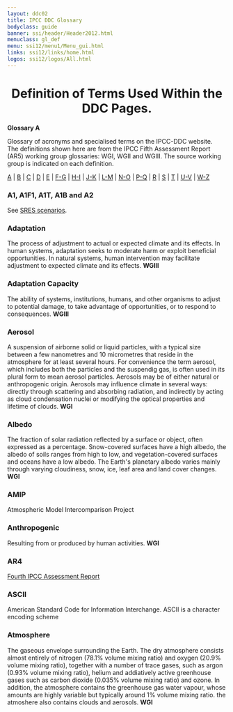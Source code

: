 ```yaml
---
layout: ddc02
title: IPCC DDC Glossary
bodyclass: guide
banner: ssi/header/Header2012.html
menuclass: gl_def
menu: ssi12/menu1/Menu_gui.html
links: ssi12/links/home.html
logos: ssi12/logos/All.html
---
```


<div id="content">

 <div id="pagetit">
   <h1 align="center">Definition of Terms Used Within the DDC Pages.</h1>
 </div>
   <!-- End of Page Title Block -->
<p> <b>Glossary A</b></p>
<p> Glossary of acronyms and specialised terms on the IPCC-DDC website.<br> The definitions shown here are from the IPCC Fifth Assessment Report (AR5) working group glossaries: WGI, WGII and WGIII.  The source working group is indicated on each definition. </p>
<p>
<a href="glossary_a.html">A</a>
| <a href="glossary_b.html">B</a>
| <a href="glossary_c.html">C</a>
| <a href="glossary_d.html">D</a>
| <a href="glossary_e.html">E</a>
| <a href="glossary_fg.html">F-G</a>
| <a href="glossary_hi.html">H-I</a>
| <a href="glossary_jk.html">J-K</a>
| <a href="glossary_lm.html">L-M</a>
| <a href="glossary_no.html">N-O</a>
| <a href="glossary_pq.html">P-Q</a>
| <a href="glossary_r.html">R</a>
| <a href="glossary_s.html">S</a>
| <a href="glossary_t.html">T</a>
| <a href="glossary_uv.html">U-V</a>
| <a href="glossary_wz.html">W-Z</a>

</p>

 <a name="a1"></a>
<h3>A1, A1F1, A1T, A1B and A2</h3><p> See <a href="glossary_s.html#sresScenarios">SRES scenarios</a>.</p>
<a name="adaptation"></a>
<h3>Adaptation</h3><p>The process of adjustment to actual or expected climate and its effects. In human systems, adaptation seeks to moderate harm or exploit beneficial opportunities. In natural systems, human intervention may facilitate adjustment to expected climate and its effects.  <b>WGIII</b></p>
<a name="adaptationCapacity"></a>
<h3>Adaptation Capacity</h3><p>The ability of systems, institutions, humans, and other organisms to adjust to potential damage, to take advantage of opportunities, or to respond to consequences. <b>WGIII</b></p>
<a name="aerosols"></a>
<h3>Aerosol</h3><p>A suspension of airborne solid or liquid particles, with a typical size between a few nanometres and 10 micrometres that reside in the 
atmosphere for at least several hours. For convenience the term aerosol, which includes both the particles and the suspendig gas, is often used in its plural form to mean aerosol particles. Aerosols may be of either natural or anthropogenic origin. Aerosols may influence climate in several ways: directly through scattering and absorbing radiation, and indirectly by acting as cloud condensation nuclei or modifying the optical properties and lifetime of clouds.  <b>WGI</b></p>
<a name="albedo"></a>
<h3>Albedo</h3><p>The fraction of solar radiation reflected by a surface or object, often expressed as a percentage. Snow-covered surfaces have a high albedo, the albedo of soils ranges from high to low, and vegetation-covered surfaces and oceans have a low albedo. The Earth's planetary albedo varies mainly through varying cloudiness, snow, ice, leaf area and land cover changes. <b>WGI</b></p>
<a name="amip"></a>
<h3>AMIP</h3><p>Atmospheric Model Intercomparison Project </p>
<a name="anthropogenic"></a>
<h3>Anthropogenic</h3><p>Resulting from or produced by human activities. <b>WGI</b></p>
<a name="ar4"></a>
<h3>AR4</h3><p><a href="http://www.ipcc.ch/publications_and_data/publications_and_data_reports.shtml#1" target="_blank">Fourth IPCC Assessment Report</a></p>
<a name="ascii"></a>
<h3>ASCII</h3><p>American Standard Code for Information Interchange. ASCII is a character encoding scheme</p>

<a name="atmosphere"></a>
<h3>Atmosphere</h3><p>The gaseous envelope surrounding the Earth. The dry atmosphere consists almost entirely of nitrogen (78.1% volume mixing ratio) and oxygen (20.9% volume mixing ratio), together with a number of trace gases, such as argon (0.93% volume mixing ratio), helium and addiatively active greenhouse gases such as carbon dioxide (0.035% volume mixing ratio) and ozone. In addition, the atmosphere contains the greenhouse gas water vapour, whose amounts are highly variable but typically around 1% volume mixing ratio. the atmoshere also contains clouds and aerosols. <b>WGI</b></p>
 </div><!-- End demo -->

   
